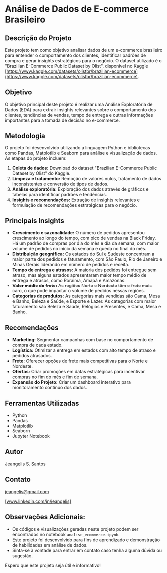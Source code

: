# Análise de Dados de E-commerce Brasileiro

## Descrição do Projeto

Este projeto tem como objetivo analisar dados de um e-commerce brasileiro para entender o comportamento dos clientes, identificar padrões de compra e gerar insights estratégicos para o negócio. O dataset utilizado é o "Brazilian E-Commerce Public Dataset by Olist", disponível no Kaggle [https://www.kaggle.com/datasets/olistbr/brazilian-ecommerce](https://www.kaggle.com/datasets/olistbr/brazilian-ecommerce).

## Objetivo

O objetivo principal deste projeto é realizar uma Análise Exploratória de Dados (EDA) para extrair insights relevantes sobre o comportamento dos clientes, tendências de vendas, tempo de entrega e outras informações importantes para a tomada de decisão no e-commerce.

## Metodologia

O projeto foi desenvolvido utilizando a linguagem Python e bibliotecas como Pandas, Matplotlib e Seaborn para análise e visualização de dados. As etapas do projeto incluem:

1. **Coleta de dados:** Download do dataset "Brazilian E-Commerce Public Dataset by Olist" do Kaggle.
2. **Limpeza e tratamento:** Remoção de valores nulos, tratamento de dados inconsistentes e conversão de tipos de dados.
3. **Análise exploratória:** Exploração dos dados através de gráficos e tabelas para identificar padrões e tendências.
4. **Insights e recomendações:** Extração de insights relevantes e formulação de recomendações estratégicas para o negócio.

## Principais Insights

* **Crescimento e sazonalidade:** O número de pedidos apresentou crescimento ao longo do tempo, com pico de vendas na Black Friday. Há um padrão de compras por dia do mês e dia da semana, com maior volume de pedidos no início da semana e queda no final do mês.
* **Distribuição geográfica:** Os estados do Sul e Sudeste concentram a maior parte dos pedidos e faturamento, com São Paulo, Rio de Janeiro e Minas Gerais liderando em número de pedidos e receita.
* **Tempo de entrega e atrasos:** A maioria dos pedidos foi entregue sem atraso, mas alguns estados apresentaram maior tempo médio de entrega e atrasos, como Roraima, Amapá e Amazonas.
* **Valor médio do frete:** As regiões Norte e Nordeste têm o frete mais caro, o que pode impactar o volume de pedidos nessas regiões.
* **Categorias de produtos:** As categorias mais vendidas são Cama, Mesa e Banho, Beleza e Saúde, e Esporte e Lazer. As categorias com maior faturamento são Beleza e Saúde, Relógios e Presentes, e Cama, Mesa e Banho.

## Recomendações

* **Marketing:** Segmentar campanhas com base no comportamento de compra de cada estado.
* **Logística:** Otimizar a entrega em estados com alto tempo de atraso e pedidos atrasados.
* **Frete:** Oferecer opções de frete mais competitivas para o Norte e Nordeste.
* **Ofertas:** Criar promoções em datas estratégicas para incentivar compras no fim do mês e fim de semana.
* **Expansão do Projeto:** Criar um dashboard interativo para monitoramento contínuo dos dados.

## Ferramentas Utilizadas

* Python
* Pandas
* Matplotlib
* Seaborn
* Jupyter Notebook

## Autor

Jeangelis S. Santos

## Contato

jeangelis@gmail.com

[www.linkedin.com/in/jeangelis]


## Observações Adicionais:

* Os códigos e visualizações geradas neste projeto podem ser encontrados no notebook `analise_ecommerce.ipynb`.
* Este projeto foi desenvolvido para fins de aprendizado e demonstração de habilidades em análise de dados.
* Sinta-se à vontade para entrar em contato caso tenha alguma dúvida ou sugestão.

Espero que este projeto seja útil e informativo!